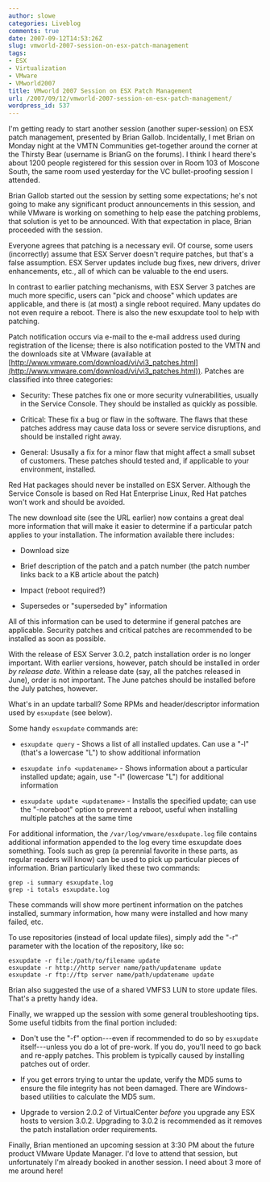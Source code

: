```yaml
---
author: slowe
categories: Liveblog
comments: true
date: 2007-09-12T14:53:26Z
slug: vmworld-2007-session-on-esx-patch-management
tags:
- ESX
- Virtualization
- VMware
- VMworld2007
title: VMworld 2007 Session on ESX Patch Management
url: /2007/09/12/vmworld-2007-session-on-esx-patch-management/
wordpress_id: 537
---
```


I'm getting ready to start another session (another super-session) on ESX patch management, presented by Brian Gallob. Incidentally, I met Brian on Monday night at the VMTN Communities get-together around the corner at the Thirsty Bear (username is BrianG on the forums). I think I heard there's about 1200 people registered for this session over in Room 103 of Moscone South, the same room used yesterday for the VC bullet-proofing session I attended.

Brian Gallob started out the session by setting some expectations; he's not going to make any significant product announcements in this session, and while VMware is working on something to help ease the patching problems, that solution is yet to be announced. With that expectation in place, Brian proceeded with the session.

Everyone agrees that patching is a necessary evil. Of course, some users (incorrectly) assume that ESX Server doesn't require patches, but that's a false assumption. ESX Server updates include bug fixes, new drivers, driver enhancements, etc., all of which can be valuable to the end users.

In contrast to earlier patching mechanisms, with ESX Server 3 patches are much more specific, users can "pick and choose" which updates are applicable, and there is (at most) a single reboot required. Many updates do not even require a reboot. There is also the new esxupdate tool to help with patching.

Patch notification occurs via e-mail to the e-mail address used during registration of the license; there is also notification posted to the VMTN and the downloads site at VMware (available at [http://www.vmware.com/download/vi/vi3_patches.html](http://www.vmware.com/download/vi/vi3_patches.html)). Patches are classified into three categories:

* Security: These patches fix one or more security vulnerabilities, usually in the Service Console. They should be installed as quickly as possible.

* Critical: These fix a bug or flaw in the software. The flaws that these patches address may cause data loss or severe service disruptions, and should be installed right away.

* General: Ususally a fix for a minor flaw that might affect a small subset of customers. These patches should tested and, if applicable to your environment, installed.

Red Hat packages should never be installed on ESX Server. Although the Service Console is based on Red Hat Enterprise Linux, Red Hat patches won't work and should be avoided.

The new download site (see the URL earlier) now contains a great deal more information that will make it easier to determine if a particular patch applies to your installation. The information available there includes:

* Download size

* Brief description of the patch and a patch number (the patch number links back to a KB article about the patch)

* Impact (reboot required?)

* Supersedes or "superseded by" information

All of this information can be used to determine if general patches are applicable. Security patches and critical patches are recommended to be installed as soon as possible.

With the release of ESX Server 3.0.2, patch installation order is no longer important. With earlier versions, however, patch should be installed in order _by release date_. Within a release date (say, all the patches released in June), order is not important. The June patches should be installed before the July patches, however.

What's in an update tarball? Some RPMs and header/descriptor information used by `esxupdate` (see below).

Some handy `esxupdate` commands are:

* `esxupdate query` - Shows a list of all installed updates. Can use a "-l" (that's a lowercase "L") to show additional information

* `esxupdate info <updatename>` - Shows information about a particular installed update; again, use "-l" (lowercase "L") for additional information

* `esxupdate update <updatename>` - Installs the specified update; can use the "-noreboot" option to prevent a reboot, useful when installing multiple patches at the same time

For additional information, the `/var/log/vmware/esxdupate.log` file contains additional information appended to the log every time esxupdate does something. Tools such as grep (a perennial favorite in these parts, as regular readers will know) can be used to pick up particular pieces of information. Brian particularly liked these two commands:
    
    grep -i summary esxupdate.log  
    grep -i totals esxupdate.log

These commands will show more pertinent information on the patches installed, summary information, how many were installed and how many failed, etc.

To use repositories (instead of local update files), simply add the "-r" parameter with the location of the repository, like so:
    
    esxupdate -r file:/path/to/filename update  
    esxupdate -r http://http server name/path/updatename update  
    esxupdate -r ftp://ftp server name/path/updatename update

Brian also suggested the use of a shared VMFS3 LUN to store update files. That's a pretty handy idea.

Finally, we wrapped up the session with some general troubleshooting tips. Some useful tidbits from the final portion included:

* Don't use the "-f" option---even if recommended to do so by `esxupdate` itself---unless you do a lot of pre-work. If you do, you'll need to go back and re-apply patches. This problem is typically caused by installing patches out of order.

* If you get errors trying to untar the update, verify the MD5 sums to ensure the file integrity has not been damaged. There are Windows-based utilities to calculate the MD5 sum.

* Upgrade to version 2.0.2 of VirtualCenter _before_ you upgrade any ESX hosts to version 3.0.2. Upgrading to 3.0.2 is recommended as it removes the patch installation order requirements.

Finally, Brian mentioned an upcoming session at 3:30 PM about the future product VMware Update Manager. I'd love to attend that session, but unfortunately I'm already booked in another session. I need about 3 more of me around here!
